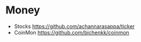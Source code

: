 # Money

- Stocks <https://github.com/achannarasappa/ticker>
- CoinMon <https://github.com/bichenkk/coinmon>
